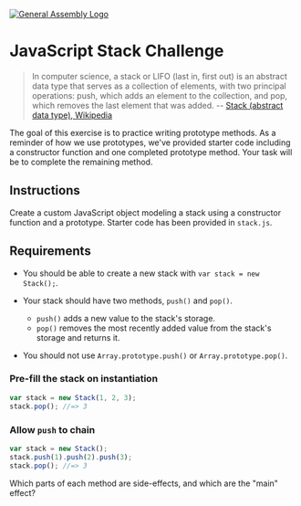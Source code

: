 [![General Assembly Logo](https://camo.githubusercontent.com/1a91b05b8f4d44b5bbfb83abac2b0996d8e26c92/687474703a2f2f692e696d6775722e636f6d2f6b6538555354712e706e67)](https://generalassemb.ly/education/web-development-immersive)

# JavaScript Stack Challenge

> In computer science, a stack or LIFO (last in, first out) is an abstract data
> type that serves as a collection of elements, with two principal operations:
> push, which adds an element to the collection, and pop, which removes the last
> element that was added. -- [Stack (abstract data type),
> Wikipedia](https://en.wikipedia.org/wiki/Stack_\(abstract_data_type\))

The goal of this exercise is to practice writing prototype methods. As a
reminder of how we use prototypes, we've provided starter code including a
constructor function and one completed prototype method. Your task will be to
complete the remaining method.

## Instructions

Create a custom JavaScript object modeling a stack using a constructor function
and a prototype.
Starter code has been provided in `stack.js`.

## Requirements

-   You should be able to create a new stack with `var stack = new Stack();`.
-   Your stack should have two methods, `push()` and `pop()`.

    -   `push()` adds a new value to the stack's storage.
    -   `pop()` removes the most recently added value from the stack's storage
        and returns it.

-   You should not use `Array.prototype.push()` or `Array.prototype.pop()`.

### Pre-fill the stack on instantiation

```js
var stack = new Stack(1, 2, 3);
stack.pop(); //=> 3
```

### Allow `push` to chain

```js
var stack = new Stack();
stack.push(1).push(2).push(3);
stack.pop(); //=> 3
```

Which parts of each method are side-effects, and which are the "main" effect?
